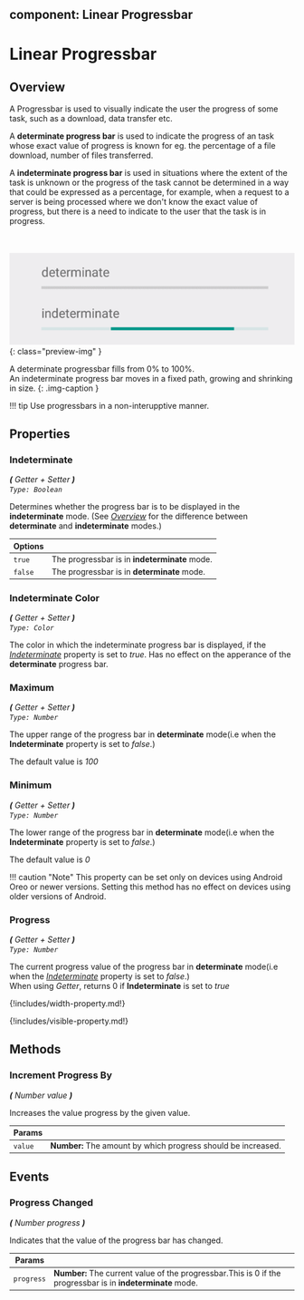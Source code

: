 component: Linear Progressbar
--------

# Linear Progressbar

## Overview
A Progressbar is used to visually indicate the user the progress of some task, such as a download,
data transfer etc.

A **determinate progress bar** is used to indicate the progress of an task whose exact value of 
progress is known for eg. the percentage of a file download, number of files transferred.

A **indeterminate progress bar** is used in situations where the extent of the task is unknown 
or the progress of the task cannot be determined in a way that could be expressed as a percentage,
for example, when a request to a server is being processed where we don't know the exact value of
progress, but there is a need to indicate to the user that the task is in progress.

<br><br>
![Linear Progressbar](../../assets/images/component-previews/linear-progress-animated.gif){: class="preview-img" }


A determinate progressbar fills from 0% to 100%.  
An indeterminate progress bar moves in a fixed path, growing and shrinking in size.
{: .img-caption }

!!! tip
    Use progressbars in a non-interupptive manner.


## Properties

### Indeterminate

_**\(** Getter + Setter **\)**  
`Type: Boolean`_

Determines whether the progress bar is to be displayed in the **indeterminate** mode.
(See [_Overview_](#overview) for the difference between **determinate** and **indeterminate** modes.)

Options              | []()
-------------------- | ------------
`true `              | The progressbar is in **indeterminate** mode.
`false `             | The progressbar is in **determinate** mode.



### Indeterminate Color

_**\(** Getter + Setter **\)**  
`Type: Color`_

The color in which the indeterminate progress bar is displayed, if the [_Indeterminate_](#indeterminate)
property is set to _true_. Has no effect on the apperance of the **determinate** progress bar.


### Maximum

_**\(** Getter + Setter **\)**  
`Type: Number`_

The upper range of the progress bar in **determinate** mode(i.e when the **Indeterminate** property
is set to _false_.)  

The default value is _100_


### Minimum

_**\(** Getter + Setter **\)**  
`Type: Number`_

The lower range of the progress bar in **determinate** mode(i.e when the **Indeterminate** property
is set to _false_.)  

The default value is _0_  

!!! caution "Note"
    This property can be set only on devices using Android Oreo or newer versions.
    Setting this method has no effect on devices using older versions of Android.


### Progress

_**\(** Getter + Setter **\)**  
`Type: Number`_

The current progress value of the progress bar in **determinate** mode(i.e when the 
[_Indeterminate_](#indeterminate) property is set to _false_.)  
When using _Getter_, returns 0 if **Indeterminate** is set to _true_


{!includes/width-property.md!}


{!includes/visible-property.md!}


## Methods


### Increment Progress By

_**\(** Number value **\)**_

Increases the value progress by the given value.


Params               |  []()       
-------------------- | ------- 
`value`              | **Number:**  The amount by which progress should be increased.


## Events

### Progress Changed

_**\(** Number progress **\)**_

Indicates that the value of the progress bar has changed.

Params               | []()
-------------------- | ---------- 
`progress`           | **Number:**  The current value of the progressbar.This is 0 if the progressbar is in **indeterminate** mode.


